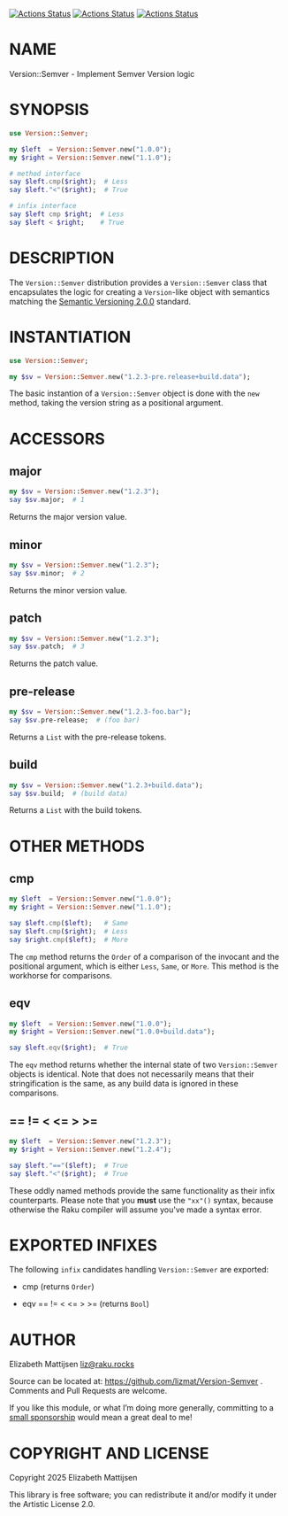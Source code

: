 [![Actions Status](https://github.com/lizmat/Version-Semver/actions/workflows/linux.yml/badge.svg)](https://github.com/lizmat/Version-Semver/actions) [![Actions Status](https://github.com/lizmat/Version-Semver/actions/workflows/macos.yml/badge.svg)](https://github.com/lizmat/Version-Semver/actions) [![Actions Status](https://github.com/lizmat/Version-Semver/actions/workflows/windows.yml/badge.svg)](https://github.com/lizmat/Version-Semver/actions)

NAME
====

Version::Semver - Implement Semver Version logic

SYNOPSIS
========

```raku
use Version::Semver;

my $left  = Version::Semver.new("1.0.0");
my $right = Version::Semver.new("1.1.0");

# method interface
say $left.cmp($right);  # Less
say $left."<"($right);  # True

# infix interface
say $left cmp $right;  # Less
say $left < $right;    # True
```

DESCRIPTION
===========

The `Version::Semver` distribution provides a `Version::Semver` class that encapsulates the logic for creating a `Version`-like object with semantics matching the [Semantic Versioning 2.0.0](https://semver.org/spec/v2.0.0.html) standard.

INSTANTIATION
=============

```raku
use Version::Semver;

my $sv = Version::Semver.new("1.2.3-pre.release+build.data");
```

The basic instantion of a `Version::Semver` object is done with the `new` method, taking the version string as a positional argument.

ACCESSORS
=========

major
-----

```raku
my $sv = Version::Semver.new("1.2.3");
say $sv.major;  # 1
```

Returns the major version value.

minor
-----

```raku
my $sv = Version::Semver.new("1.2.3");
say $sv.minor;  # 2
```

Returns the minor version value.

patch
-----

```raku
my $sv = Version::Semver.new("1.2.3");
say $sv.patch;  # 3
```

Returns the patch value.

pre-release
-----------

```raku
my $sv = Version::Semver.new("1.2.3-foo.bar");
say $sv.pre-release;  # (foo bar)
```

Returns a `List` with the pre-release tokens.

build
-----

```raku
my $sv = Version::Semver.new("1.2.3+build.data");
say $sv.build;  # (build data)
```

Returns a `List` with the build tokens.

OTHER METHODS
=============

cmp
---

```raku
my $left  = Version::Semver.new("1.0.0");
my $right = Version::Semver.new("1.1.0");

say $left.cmp($left);   # Same
say $left.cmp($right);  # Less
say $right.cmp($left);  # More
```

The `cmp` method returns the `Order` of a comparison of the invocant and the positional argument, which is either `Less`, `Same`, or `More`. This method is the workhorse for comparisons.

eqv
---

```raku
my $left  = Version::Semver.new("1.0.0");
my $right = Version::Semver.new("1.0.0+build.data");

say $left.eqv($right);  # True
```

The `eqv` method returns whether the internal state of two `Version::Semver` objects is identical. Note that does not necessarily means that their stringification is the same, as any build data is ignored in these comparisons.

== != < <= > >=
---------------

```raku
my $left  = Version::Semver.new("1.2.3");
my $right = Version::Semver.new("1.2.4");

say $left."=="($left);  # True
say $left."<"($right);  # True
```

These oddly named methods provide the same functionality as their infix counterparts. Please note that you **must** use the `"xx"()` syntax, because otherwise the Raku compiler will assume you've made a syntax error.

EXPORTED INFIXES
================

The following `infix` candidates handling `Version::Semver` are exported:

  * cmp (returns `Order`)

  * eqv == != < <= > >= (returns `Bool`)

AUTHOR
======

Elizabeth Mattijsen <liz@raku.rocks>

Source can be located at: https://github.com/lizmat/Version-Semver . Comments and Pull Requests are welcome.

If you like this module, or what I’m doing more generally, committing to a [small sponsorship](https://github.com/sponsors/lizmat/) would mean a great deal to me!

COPYRIGHT AND LICENSE
=====================

Copyright 2025 Elizabeth Mattijsen

This library is free software; you can redistribute it and/or modify it under the Artistic License 2.0.


